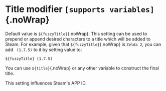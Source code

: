 # Title modifier `[supports variables]`{.noWrap}

Default value is `${fuzzyTitle}`{.noWrap}. This setting can be used to prepend or append desired characters to a title which will be added to Steam. For example, given that `${fuzzyTitle}`{.noWrap} is `Zelda 2`, you can add ` (1.7.5)` to it by setting value to:
```
${fuzzyTitle} (1.7.5)
```
You can use `${title}`{.noWrap} or any other variable to construct the final title.

This setting influences Steam's APP ID.
